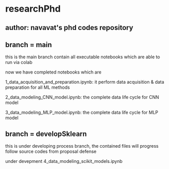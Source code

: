 # researchPhd
## author: navavat's phd codes repository

## branch = main
this is the main branch contain all executable notebooks which are able to run via colab

now we have completed notebooks which are

1_data_acquisition_and_preparation.ipynb: it perform data acquisition & data preparation for all ML methods

2_data_modeling_CNN_model.ipynb: the complete data life cycle for CNN model

3_data_modeling_MLP_model.ipynb: the complete data life cycle for MLP model

## branch = developSklearn
this is under developing process branch, the contained files will progress follow source codes from proposal defense

under devepment
4_data_modeling_scikit_models.ipynb
